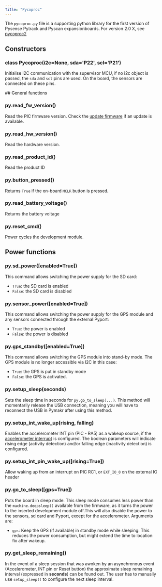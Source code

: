 ```yaml
---
Title: "Pycoproc"
---
```


The `pycoproc.py` file is a supporting python library for the first version of Pysense Pytrack and Pyscan expansionboards. For version 2.0 X, see [pycoproc2](../pycoproc2/)

## Constructors

### class Pycoproc(i2c=None, sda='P22', scl='P21')

Initialise I2C communication with the supervisor MCU, if no i2c object is passed, the `sda` and `scl` pins are used. On the board, the sensors are connected on these pins.

## General functions

### py.read_fw_version()

Read the PIC firmware version. Check the [update firmware](/updatefirmware/expansionboard/) if an update is available.

### py.read_hw_version()

Read the hardware version. 

### py.read_product_id()

Read the product ID

### py.button_pressed()

Returns `True` if the on-board `MCLR` button is pressed.

### py.read_battery_voltage()

Returns the battery voltage

### py.reset_cmd()

Power cycles the development module.

## Power functions

### py.sd_power([enabled=True])

This command allows switching the power supply for the SD card:
* `True`: the SD card is enabled
* `False`: the SD card is disabled

### py.sensor_power([enabled=True])

This command allows switching the power supply for the GPS module and any sensors connected through the external Pyport:
* `True`: the power is enabled
* `False`: the power is disabled

### py.gps_standby([enabled=True])

This command allows switching the GPS module into stand-by mode. The GPS module is no longer accessible via I2C in this case:
* `True`: the GPS is put in standby mode
* `False`: the GPS is activated. 

### py.setup_sleep(seconds)

Sets the sleep time in seconds for `py.go_to_sleep(...)`. This method will momentarily release the USB connection, meaning you will have to reconnect the USB in Pymakr after using this method.

### py.setup_int_wake_up(rising, falling)

Enables the accelerometer INT pin (PIC - RA5) as a wakeup source, if the [accelerometer interrupt](../lis2hh12/#lis2hh12enable_activity_interruptthreshold-duration-handlernone) is configured. The boolean parameters will indicate rising edge (activity detection) and/or falling edge (inactivity detection) is configured.

### py.setup_int_pin_wake_up([rising=True])

Allow waking up from an interrupt on PIC RC1, or `EXT_IO_0` on the external IO header

### py.go_to_sleep([gps=True])

Puts the board in sleep mode. This sleep mode consumes less power than the `machine.deepsleep()` available from the firmware, as it turns the power to the inserted development module off.This will also disable the power to the sensors, sd card and Pyport, except for the accelerometer. Arguments are:
* `gps`: Keep the GPS (if available) in standby mode while sleeping. This reduces the power consumption, but might extend the time to location fix after wakeup.

### py.get_sleep_remaining()

In the event of a sleep session that was awoken by an asynchronous event (Accelerometer, INT pin or Reset button) the approximate sleep remaining interval (expressed in **seconds**) can be found out. The user has to manually use `setup_sleep()` to configure the next sleep interval.